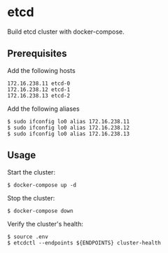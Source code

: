 etcd
============

Build etcd cluster with docker-compose.

Prerequisites
-------------

Add the following hosts

    172.16.238.11 etcd-0
    172.16.238.12 etcd-1
    172.16.238.13 etcd-2

Add the following aliases

    $ sudo ifconfig lo0 alias 172.16.238.11
    $ sudo ifconfig lo0 alias 172.16.238.12
    $ sudo ifconfig lo0 alias 172.16.238.13

Usage
-----

Start the cluster:

    $ docker-compose up -d

Stop the cluster:

    $ docker-compose down

Verify the cluster's health:

    $ source .env
    $ etcdctl --endpoints ${ENDPOINTS} cluster-health
